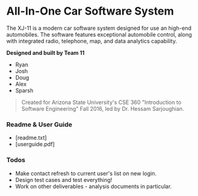 # All-In-One Car Software System

The XJ-11 is a modern car software system designed for use an high-end automobiles. The software features exceptional automobile control, along with integrated radio, telephone, map, and data analytics capability.

 **Designed and built by Team 11**
  - Ryan
  - Josh
  - Doug
  - Alex
  - Sparsh

> Created for Arizona State University's
> CSE 360 "Introduction to Software Engineering" Fall 2016,
> led by Dr. Hessam Sarjoughian.


### Readme & User Guide

* [readme.txt]
* [userguide.pdf]

### Todos
 - Make contact refresh to current user's list on new login.
 - Design test cases and test everything!
 - Work on other deliverables - analysis documents in particular.
